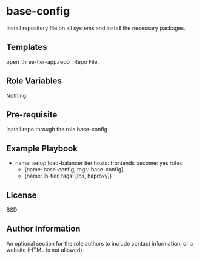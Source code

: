 base-config
=========

Install repository file on all systems and install the necessary packages.

Templates
------------

open_three-tier-app.repo : Repo File.

Role Variables
--------------

Nothing.

Pre-requisite
------------

Install repo through the role base-config 

Example Playbook
----------------

- name: setup load-balancer tier
  hosts: frontends
  become: yes
  roles:
    - {name: base-config, tags: base-config}
    - {name: lb-tier, tags: [lbs, haproxy]}

License
-------

BSD

Author Information
------------------

An optional section for the role authors to include contact information, or a website (HTML is not allowed).
